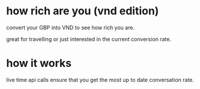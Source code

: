 # how rich are you (vnd edition)
convert your GBP into VND to see how rich you are.

great for travelling or just interested in the current conversion rate.

# how it works
live time api calls ensure that you get the most up to date conversation rate.
